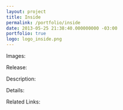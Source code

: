 ```yaml
---
layout: project
title: Inside
permalink: /portfolio/inside
date: 2013-05-25 21:38:40.000000000 -03:00
portfolio: true
logo: logo_inside.png
---
```


Images:

Release:

Description:

Details:

Related Links:
